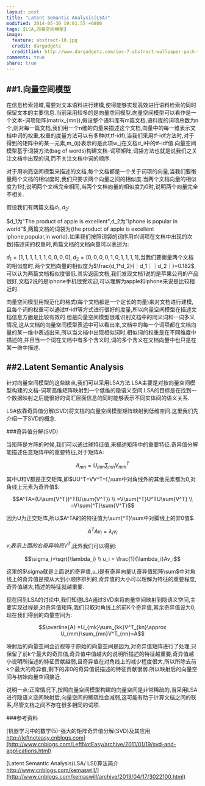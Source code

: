 ```yaml
---
layout: post
title: "Latent Semantic Analysis(LSA)"
modified: 2014-05-30 19:01:55 +0800
tags: [LSA,向量空间模型]
image:
  feature: abstract-10.jpg
  credit: dargadgetz
  creditlink: http://www.dargadgetz.com/ios-7-abstract-wallpaper-pack-for-iphone-5-and-ipod-touch-retina/
comments: true
share: true
---
```


##1.向量空间模型
-------------

在信息检索领域,需要对文本语料进行建模,使得能够实现高效进行语料检索的同时保留文本的主要信息.当前采用较多的是向量空间模型.向量空间模型可以看作是一个文本-词项矩阵(matrix_{mn}),假设整个语料库有m篇文档,语料库的词项总数为n个,则对每一篇文档,我们用一个n维的向量来描述这个文档,向量中的每一维表示文档中词的权重,权重的度量方法可以有多种(tf,tf-idf),当我们采用tf-idf方法时,对于得到的矩阵中的某一元素,m_{ij}表示的是此项w_j在文档d_i中的tf-idf值.向量空间模型基于词袋方法(bag of words)构建文档-词项矩阵,词袋方法也就是说我们之关注文档中出现的词,而不关注文档中词的顺序.

对于用响亮空间模型来描述的文档,每个文档都是一个关于词项的向量,当我们要衡量两个文档的相似度时,我们只要求两个向量之间的相似度.当两个文档向量的相似度为1时,说明两个文档完全相同,当两个文档向量的相似度为0时,说明两个向量完全不相关.		


假设我们有两篇文档$d_1,d_2$:		

$d_1为"The product of apple is excellent",d_2为"Iphone is popular in world"$,两篇文档的词袋为{the product of apple is excellent iphone,popular,in world}.如果我们按照词袋的词序用tf(词项在文档中出现的次数)描述词的权重时,两篇文档的文档向量可以表述为:		

$d_1=[1,1,1,1,1,1,0,0,0,0],d_2=[0,0,0,0,1,0,1,1,1,1]$,当我们要衡量两个文档的相似度时,两个文档向量的相似度为$\frac{d_1*d_2}{｜d_1｜｜d_2｜}=0.182$,可以认为两篇文档相似度很低.其实返回文档,我们发现文档1说的是苹果公司的产品很好,文档2说的是Iphone手机很受欢迎,可以理解为apple和iphone来说是比较相近的.		

向量空间模型用规范化的格式(每个文档都是一个定长的向量)来对文档进行建模,且每个词的权重可以通过tf-idf等方式进行很好的度量,所以向量空间模型在描述文档信息方面是比较有效的.但是向量空间模型很难识别文档中的同义词和一词多义情况,这从文档的向量空间模型表述中可以看出来,文档中的每一个词项都在文档向量的某一维中表述出来,所以当文档中出现相似词时,相似词的权重是在不同维度中描述的,并且当一个词在文档中有多个含义时,词的多个含义在文档向量中也只是在某一维中描述.

##2.Latent Semantic Analysis	
----------------

针对向量空间模型的这些缺点,我们可以采用LSA方法.LSA主要是对按向量空间模型构建的文档-词项高维矩阵映射到一个低维的隐语义空间.LSA的目标是在找到一个数据映射之后能很好的词汇层面信息的同时能够表示不同实体间的语义关系.		

LSA依靠奇异值分解(SVD)将文档的向量空间模型矩阵映射到低维空间.这里我们先介绍一下SVD的概念.		

###奇异值分解(SVD)

当矩阵是方阵的时候,我们可以通过球特征值,来描述矩阵中的重要特征.奇异值分解能描述任意矩阵中的重要特征,对于矩阵A:		

$$A_{mn}=U_{mm}\sum_{mn}V^T_{mm}$$

其中U和V都是正交矩阵,即$UU^T=VV^T=I,\sum中对角线外的其他元素都为0,对角线上元素为奇异值$.		

$$A^TA=(U\sum{V^T})^T(U\sum{V^T}) \\
  	 =V\sum{^T}U^TU\sum{V^T} \\
  	 =V\sum{^T}\sum{V^T}$$

因为U为正交矩阵,所以$A^TA的的特征值为\sum{^T}\sum中对脚线上的非0值$.		

$$A^TAv_i=\lambda_iv_i$$

$v_i表示上面的右奇异响亮V^T$,此外我们可以得到:		

$$\sigma_i=\sqrt{\lambda_i}  \\
  u_i = \frac{1}{\lambda_i}Av_i$$		

这里的$\sigma就是上面说的奇异值,u_i是有奇异向量U,奇异值矩阵\sum$中对角线上的奇异值是按从大到小顺序排列的,奇异值的大小可以理解为特征的重要程度,奇异值越大,描述的特征就越重要.

现在回到LSA的讨论中,我们知道LSA通过SVD来将向量空间映射到隐语义空间,主要实现过程是,对奇异值矩阵,我们只取对角线上的前K个奇异值,其余奇异值设为0,现在我们得到的向量空间为:		

$$\overline{A} =U_{mk}\sum_{kk}V^T_{kn}\approx 	U_{mm}\sum_{mn}V^T_{nn}=A$$		

映射后的向量空间会近视等于原始的向量空间是因为,对奇异值矩阵进行了处理,只保留了前k个最大的奇异值,奇异值中值越大的说明所描述的特征越重要,奇异值越小说明所描述的特征贡献越弱,且奇异值在对角线上的减少程度很大,所以所除去前k个最大的奇异值,剩下的非0的奇异值说描述的特征贡献很弱.所以映射后的向量空间与初始向量空间接近.		

说明一点:正常情况下,按照向量空间模型构建的向量空间是非常稀疏的,当采用LSA进行隐语义空间映射后,向量空间的稀疏性会减弱,这可能有助于计算文档之间的联系,尽管文档之间不存在很多相同的词项.	


###参考资料	

[机器学习中的数学(5)-强大的矩阵奇异值分解(SVD)及其应用 http://leftnoteasy.cnblogs.com](http://www.cnblogs.com/LeftNotEasy/archive/2011/01/19/svd-and-applications.html)		

[Latent Semantic Analysis(LSA/ LSI)算法简介 http://www.cnblogs.com/kemaswill/](http://www.cnblogs.com/kemaswill/archive/2013/04/17/3022100.html)	






